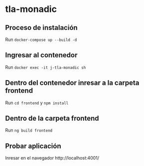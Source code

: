 # tla-monadic

## Proceso de instalación

Run `docker-compose up --build -d`

## Ingresar al contenedor

Run `docker exec -it j-tla-monadic sh`

## Dentro del contenedor inresar a la carpeta frontend

Run `cd frontend` y `npm install`

## Dentro de la carpeta frontend

Run `ng build frontend`

## Probar aplicación

Inresar en el navegador http://localhost:4001/